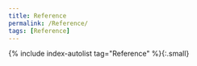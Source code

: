 ```yaml
---
title: Reference
permalink: /Reference/
tags: [Reference]
---
```


{% include index-autolist tag="Reference" %}{:.small}
